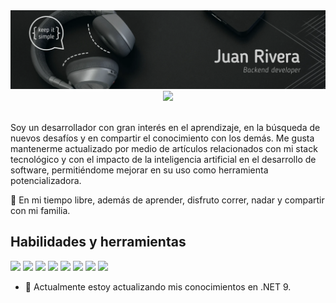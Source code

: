 <img src="https://github.com/JuanRIvera0103/JuanRivera0103/blob/main/github-banner.webp">
<section align="center">
    <a href="https://www.linkedin.com/in/juanriveradev" target="_blank">
        <img src="https://img.shields.io/badge/linkedin-%230077B5.svg?style=for-the-badge&logo=linkedin&logoColor=white" />
    </a>
    <!-- TODO: Add portfolio -->
</section>

<br/>

Soy un desarrollador con gran interés en el aprendizaje, en la búsqueda de nuevos desafíos y en compartir el conocimiento con los demás. Me gusta mantenerme actualizado por medio de artículos relacionados con mi stack tecnológico y con el impacto de la inteligencia artificial en el desarrollo de software, permitiéndome mejorar en su uso como herramienta potencializadora.

🌱 En mi tiempo libre, además de aprender, disfruto correr, nadar y compartir con mi familia.

## Habilidades y herramientas

<p align="left">
  <img src="https://cdn.jsdelivr.net/gh/devicons/devicon@latest/icons/visualstudio/visualstudio-original.svg" width="30" />
  <img src="https://cdn.jsdelivr.net/gh/devicons/devicon@latest/icons/vscode/vscode-original.svg" width="30" />
  <img src="https://cdn.jsdelivr.net/gh/devicons/devicon@latest/icons/jira/jira-original.svg" width="30" />
  <img src="https://cdn.jsdelivr.net/gh/devicons/devicon@latest/icons/html5/html5-original.svg"  width="30"/>
  <img src="https://cdn.jsdelivr.net/gh/devicons/devicon@latest/icons/css3/css3-original.svg" width="30" />
  <img src="https://cdn.jsdelivr.net/gh/devicons/devicon@latest/icons/javascript/javascript-original.svg" width="30" />
  <img src="https://cdn.jsdelivr.net/gh/devicons/devicon@latest/icons/git/git-original.svg" width="30" />
  <img src="https://cdn.jsdelivr.net/gh/devicons/devicon@latest/icons/dotnetcore/dotnetcore-original.svg" width="30" />
</p>

- 📖 Actualmente estoy actualizando mis conocimientos en .NET 9.
